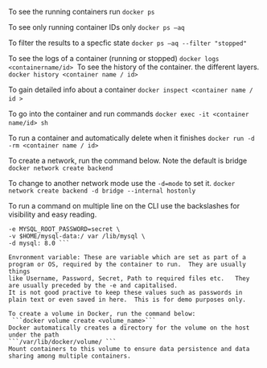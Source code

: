 

To see the running containers run
​```docker ps```

To see only running container IDs only
```docker ps –a​q```

To filter the results to a specfic state
```docker ps –a​q --filter "stopped" ```

To see the logs of a container (running or stopped)
```docker logs <containername/id>``` ​
To see the history of the container.  the different layers.
```docker history <container name / id>```

To gain detailed info about a container
```docker inspect <container name / id > ``` ​

To go into the container and run commands 
```docker exec -it <container name/id> sh ``` ​

To run a container and automatically delete when it finishes
```docker run ​-d -rm <container name / id>   ```

To create a network, run the command below. Note the default is bridge
```docker network create backend ```

To change to another  network mode use the ```-d=mode``` to set it.
```docker network create backend -d bridge --internal hostonly ```

To run a command on multiple line on the CLI use the backslashes for visibility and easy reading.
``` docker run --name my-mysql \
-e MYSQL_ROOT_PASSWORD=secret \
-v $HOME/mysql-data:/ var /lib/mysql \
-d mysql: 8.0 ```

Envronment variable: These are variable which are set as part of a program or OS, required by the container to run.  They are usually things
like Username, Password, Secret, Path to required files etc.   They are usually preceded by the -e and capitalised.
It is not good practive to keep these values such as passwords in plain text or even saved in here.  This is for demo purposes only. 

To create a volume in Docker, run the command below:
 ```docker volume create <volume_name>```
Docker automatically creates a directory for the volume on the host under the path
```/var/lib/docker/volume/ ```
Mount containers to this volume to ensure data persistence and data sharing among multiple containers.

